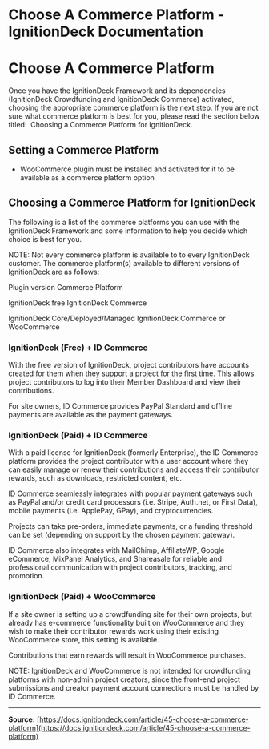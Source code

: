 # Choose A Commerce Platform - IgnitionDeck Documentation

# Choose A Commerce Platform

[](javascript:window.print())
Once you have the IgnitionDeck Framework and its dependencies (IgnitionDeck Crowdfunding and IgnitionDeck Commerce) activated, choosing the appropriate commerce platform is the next step. If you are not sure what commerce platform is best for you, please read the section below titled:  Choosing a Commerce Platform for IgnitionDeck.

## Setting a Commerce Platform

* WooCommerce plugin must be installed and activated for it to be available as a commerce platform option

## Choosing a Commerce Platform for IgnitionDeck

The following is a list of the commerce platforms you can use with the IgnitionDeck Framework and some information to help you decide which choice is best for you.

NOTE: Not every commerce platform is available to to every IgnitionDeck customer. The commerce platform(s) available to different versions of IgnitionDeck are as follows:

Plugin version
Commerce Platform

IgnitionDeck free
IgnitionDeck Commerce

IgnitionDeck Core/Deployed/Managed
IgnitionDeck Commerce or WooCommerce

### IgnitionDeck (Free) + ID Commerce

With the free version of IgnitionDeck, project contributors have accounts created for them when they support a project for the first time. This allows project contributors to log into their Member Dashboard and view their contributions.

For site owners, ID Commerce provides PayPal Standard and offline payments are available as the payment gateways.

### IgnitionDeck (Paid) + ID Commerce

With a paid license for IgnitionDeck (formerly Enterprise), the ID Commerce platform provides the project contributor with a user account where they can easily manage or renew their contributions and access their contributor rewards, such as downloads, restricted content, etc.

ID Commerce seamlessly integrates with popular payment gateways such as PayPal and/or credit card processors (i.e. Stripe, Auth.net, or First Data), mobile payments (i.e. ApplePay, GPay), and cryptocurrencies.

Projects can take pre-orders, immediate payments, or a funding threshold can be set (depending on support by the chosen payment gateway).

ID Commerce also integrates with MailChimp, AffiliateWP, Google eCommerce, MixPanel Analytics, and Shareasale for reliable and professional communication with project contributors, tracking, and promotion.

### IgnitionDeck (Paid) + WooCommerce

If a site owner is setting up a crowdfunding site for their own projects, but already has e-commerce functionality built on WooCommerce and they wish to make their contributor rewards work using their existing WooCommerce store, this setting is available.

Contributions that earn rewards will result in WooCommerce purchases.

NOTE: IgnitionDeck and WooCommerce is not intended for crowdfunding platforms with non-admin project creators, since the front-end project submissions and creator payment account connections must be handled by ID Commerce.



---
**Source:** [https://docs.ignitiondeck.com/article/45-choose-a-commerce-platform](https://docs.ignitiondeck.com/article/45-choose-a-commerce-platform)
